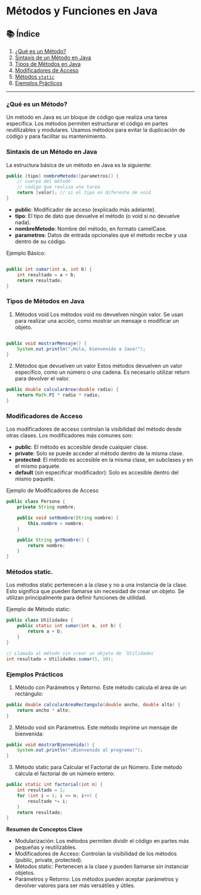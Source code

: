 # Métodos y Funciones en Java

## 📚 Índice
1. [¿Qué es un Método?](#qué-es-un-método)
2. [Sintaxis de un Método en Java](#sintaxis-de-un-método-en-java)
3. [Tipos de Métodos en Java](#tipos-de-métodos-en-java)
4. [Modificadores de Acceso](#modificadores-de-acceso)
5. [Métodos `static`](#métodos-static)
6. [Ejemplos Prácticos](#ejemplos-prácticos)

---

### ¿Qué es un Método?
Un método en Java es un bloque de código que realiza una tarea específica. Los métodos permiten estructurar el código en partes reutilizables y modulares. Usamos métodos para evitar la duplicación de código y para facilitar su mantenimiento.

### Sintaxis de un Método en Java
La estructura básica de un método en Java es la siguiente:

```java
public [tipo] nombreMetodo([parametros]) {
    // cuerpo del método
    // código que realiza una tarea
    return [valor]; // si el tipo es diferente de void
}
```
- **public**: Modificador de acceso (explicado más adelante).
- **tipo**: El tipo de dato que devuelve el método (o void si no devuelve nada).
- **nombreMetodo**: Nombre del método, en formato camelCase.
- **parametros**: Datos de entrada opcionales que el método recibe y usa dentro de su código.

Ejemplo Básico:
```java

public int sumar(int a, int b) {
    int resultado = a + b;
    return resultado;
}
```

### Tipos de Métodos en Java
1. Métodos void
Los métodos void no devuelven ningún valor. Se usan para realizar una acción, como mostrar un mensaje o modificar un objeto.

```java

public void mostrarMensaje() {
    System.out.println("¡Hola, bienvenido a Java!");
}
```

2. Métodos que devuelven un valor
Estos métodos devuelven un valor específico, como un número o una cadena. Es necesario utilizar return para devolver el valor.

```java
public double calcularArea(double radio) {
    return Math.PI * radio * radio;
}
```

### Modificadores de Acceso
Los modificadores de acceso controlan la visibilidad del método desde otras clases. Los modificadores más comunes son:

- **public**: El método es accesible desde cualquier clase.
- **private**: Solo se puede acceder al método dentro de la misma clase.
- **protected**: El método es accesible en la misma clase, en subclases y en el mismo paquete.
- **default** (sin especificar modificador): Solo es accesible dentro del mismo paquete.

Ejemplo de Modificadores de Acceso
```java
public class Persona {
    private String nombre;

    public void setNombre(String nombre) {
        this.nombre = nombre;
    }

    public String getNombre() {
        return nombre;
    }
}
```

### Métodos static.
Los métodos static pertenecen a la clase y no a una instancia de la clase. Esto significa que pueden llamarse sin necesidad de crear un objeto. Se utilizan principalmente para definir funciones de utilidad.

Ejemplo de Método static:
```java
public class Utilidades {
    public static int sumar(int a, int b) {
        return a + b;
    }
}

// Llamada al método sin crear un objeto de `Utilidades`
int resultado = Utilidades.sumar(5, 10);
```

### Ejemplos Prácticos

1. Método con Parámetros y Retorno. Este método calcula el área de un rectángulo:

````java
public double calcularAreaRectangulo(double ancho, double alto) {
    return ancho * alto;
}
````

2. Método void sin Parámetros. Este método imprime un mensaje de bienvenida:

````java
public void mostrarBienvenida() {
    System.out.println("¡Bienvenido al programa!");
}
````
3. Método static para Calcular el Factorial de un Número. Este método calcula el factorial de un número entero:

````java
public static int factorial(int n) {
    int resultado = 1;
    for (int i = 1; i <= n; i++) {
        resultado *= i;
    }
    return resultado;
}
````

**Resumen de Conceptos Clave**

- Modularización: Los métodos permiten dividir el código en partes más pequeñas y reutilizables.
- Modificadores de Acceso: Controlan la visibilidad de los métodos (public, private, protected).
- Métodos static: Pertenecen a la clase y pueden llamarse sin instanciar objetos.
- Parámetros y Retorno: Los métodos pueden aceptar parámetros y devolver valores para ser más versátiles y útiles.